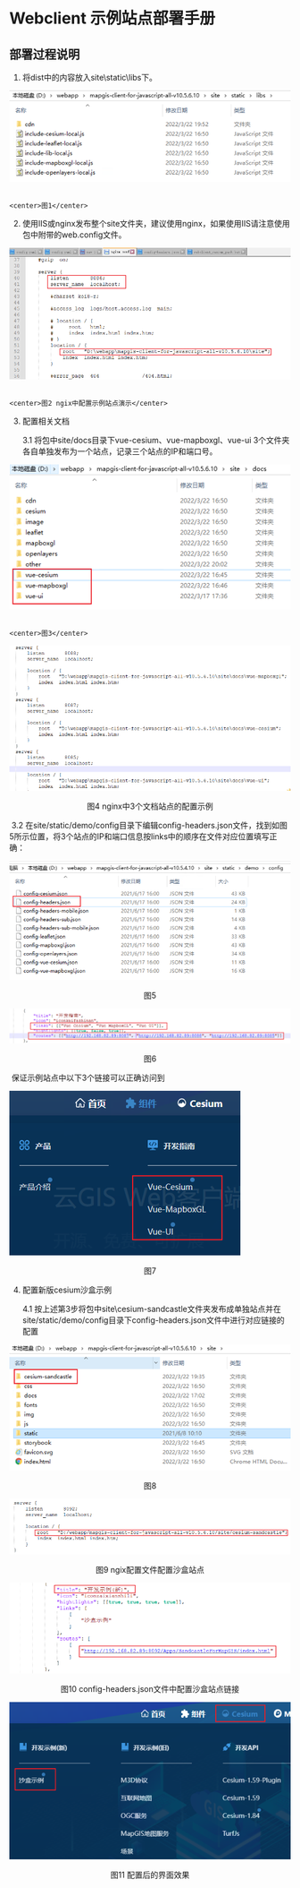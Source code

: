 # Webclient 示例站点部署手册

## 部署过程说明

1. 将dist中的内容放入site\static\libs下。

![image-20220322203332185](./assets/image-20220322203332185.png)

																														<center>图1</center>

2. 使用IIS或nginx发布整个site文件夹，建议使用nginx，如果使用IIS请注意使用包中附带的web.config文件。  

![image-20220322201929344](./assets/image-20220322201929344.png)

																										<center>图2 ngix中配置示例站点演示</center>

3. 配置相关文档

   3.1 将包中site/docs目录下vue-cesium、vue-mapboxgl、vue-ui 3个文件夹各自单独发布为一个站点，记录三个站点的IP和端口号。

![image-20220322203032927](./assets/image-20220322203032927.png)

																																	<center>图3</center>

![image-20220322204605275](./assets/image-20220322204605275.png)

<center>图4 nginx中3个文档站点的配置示例</center>

​	3.2 在site/static/demo/config目录下编辑config-headers.json文件，找到如图5所示位置，将3个站点的IP和端口信息按links中的顺序在文件对应位置填写正确：

![image-20210617173905445](./assets/image-20210617173905445.png)

<center>图5</center>																				

![image-20220322204226917](./assets/image-20220322204226917.png)

<center>图6</center>										

​				保证示例站点中以下3个链接可以正确访问到

![image-20220322205003780](./assets/image-20220322205003780.png)

<center>图7</center>

4. 配置新版cesium沙盒示例

   4.1 按上述第3步将包中site\cesium-sandcastle文件夹发布成单独站点并在site/static/demo/config目录下config-headers.json文件中进行对应链接的配置

![image-20220322205624788](./assets/image-20220322205624788.png)

<center>图8</center>

![image-20220322205812802](./assets/image-20220322205812802.png)

<center>图9 ngix配置文件配置沙盒站点</center>

![image-20220322205935434](./assets/image-20220322205935434.png)

<center>图10 config-headers.json文件中配置沙盒站点链接</center>

![image-20220322210503079](./assets/image-20220322210503079.png)

<center>图11 配置后的界面效果</center>

